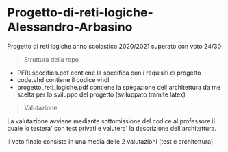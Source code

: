 # Progetto-di-reti-logiche-Alessandro-Arbasino
Progetto di reti logiche anno scolastico 2020/2021 superato con voto 24/30


> Struttura della repo 
- PFRLspecifica.pdf contiene la specifica con i requisiti di progetto
- code.vhd contiene il codice vhdl
- progetto_reti_logiche.pdf contiene la spegazione dell'architettura da me scelta per lo sviluppo del progetto (sviluppato tramite latex)

>Valutazione 

La valutazione avviene mediante sottomissione del codice al professore il quale lo testera' con test privati e valutera' la descrizione dell'architettura.

Il voto finale consiste in una media delle 2 valutazioni (test e architettura).
